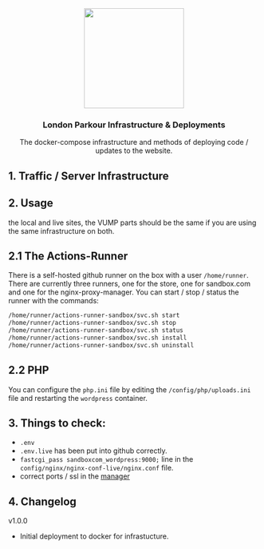 <div id="top"></div>

<div align="center">

<img src="https://londonparkour.com/wp-content/uploads/Essential/Logos/Favicon.png" style="width:200px;"/>

<h3 align="center">London Parkour Infrastructure & Deployments</h3>

<p align="center">

The docker-compose infrastructure and methods of deploying code / updates to the website.

</p>

</div>

## 1. Traffic / Server Infrastructure

## 2. <a name='Usage'></a>Usage

the local and live sites, the VUMP parts should be the same if you are using the same infrastructure on both.

## 2.1 The Actions-Runner

There is a self-hosted github runner on the box with a user `/home/runner`. There are currently three runners, one for the store, one for sandbox.com and one for the nginx-proxy-manager.
You can start / stop / status the runner with the commands:

```bash
/home/runner/actions-runner-sandbox/svc.sh start
/home/runner/actions-runner-sandbox/svc.sh stop
/home/runner/actions-runner-sandbox/svc.sh status
/home/runner/actions-runner-sandbox/svc.sh install
/home/runner/actions-runner-sandbox/svc.sh uninstall
```

## 2.2 PHP

You can configure the `php.ini` file by editing the `/config/php/uploads.ini` file and restarting the `wordpress` container.

## 3. Things to check:

-   `.env`
-   `.env.live` has been put into github correctly.
-   `fastcgi_pass sandboxcom_wordpress:9000;` line in the `config/nginx/nginx-conf-live/nginx.conf` file.
-   correct ports / ssl in the [manager](manager.sandbox.com)

## 4. <a name='Changelog'></a>Changelog

v1.0.0

-   Initial deployment to docker for infrastucture.
